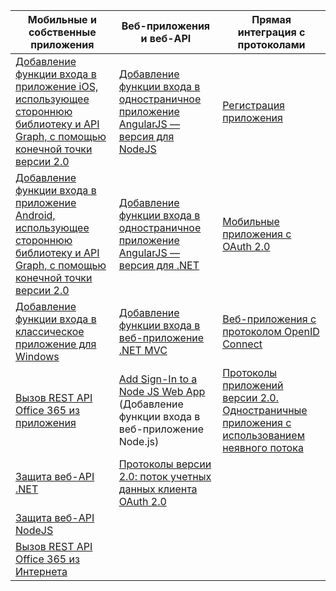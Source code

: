 | Мобильные и собственные приложения | Веб-приложения и веб-API | Прямая интеграция с протоколами |
| --- | --- | --- |
| [Добавление функции входа в приложение iOS, использующее стороннюю библиотеку и API Graph, с помощью конечной точки версии 2.0](../articles/active-directory/active-directory-v2-devquickstarts-ios.md) |[Добавление функции входа в одностраничное приложение AngularJS — версия для NodeJS](../articles/active-directory/active-directory-v2-devquickstarts-angular-node.md) |[Регистрация приложения](../articles/active-directory/active-directory-v2-app-registration.md) |
| [Добавление функции входа в приложение Android, использующее стороннюю библиотеку и API Graph, с помощью конечной точки версии 2.0](../articles/active-directory/active-directory-v2-devquickstarts-android.md) |[Добавление функции входа в одностраничное приложение AngularJS — версия для .NET](../articles/active-directory/active-directory-v2-devquickstarts-angular-dotnet.md) |[Мобильные приложения с OAuth 2.0](../articles/active-directory/active-directory-v2-protocols-oauth-code.md) |
| [Добавление функции входа в классическое приложение для Windows](../articles/active-directory/active-directory-v2-devquickstarts-wpf.md) |[Добавление функции входа в веб-приложение .NET MVC](../articles/active-directory/active-directory-v2-devquickstarts-dotnet-web.md) |[Веб-приложения с протоколом OpenID Connect](../articles/active-directory/active-directory-v2-protocols-oidc.md) |
| [Вызов REST API Office 365 из приложения](https://msdn.microsoft.com/office/office365/howto/authenticate-Office-365-APIs-using-v2) |[Add Sign-In to a Node JS Web App](../articles/active-directory/active-directory-v2-devquickstarts-node-web.md) (Добавление функции входа в веб-приложение Node.js) |[Протоколы приложений версии 2.0. Одностраничные приложения с использованием неявного потока](../articles/active-directory/active-directory-v2-protocols-implicit.md) |
| [Защита веб-API .NET](../articles/active-directory/active-directory-v2-devquickstarts-dotnet-api.md) |[Протоколы версии 2.0: поток учетных данных клиента OAuth 2.0](../articles/active-directory/active-directory-v2-protocols-oauth-client-creds.md) | |
| [Защита веб-API NodeJS](../articles/active-directory/active-directory-v2-devquickstarts-node-api.md) | | |
| [Вызов REST API Office 365 из Интернета](https://msdn.microsoft.com/office/office365/howto/authenticate-Office-365-APIs-using-v2) | | |



<!--HONumber=Nov16_HO3-->


